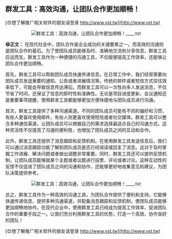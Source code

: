 ## **群发工具：高效沟通，让团队合作更加顺畅！**

[😍想了解推广相关软件的朋友请登录 http://www.vst.tw](http://www.vst.tw)

 <center><img src="https://vst.tw/MP4/tuiguang/png/4.png" alt="群发工具：高效沟通，让团队合作更加顺畅！____.txt"></center>

**😄正文：**
在现代社会中，团队合作是企业成功的关键要素之一。而高效的沟通则是团队合作的基石。为了使团队成员能够及时、准确地交流和分享信息，群发工具应运而生。群发工具作为一种便捷的沟通工具，不仅能够提高工作效率，还能够让团队合作更加顺畅。

首先，群发工具可以帮助团队成员快速传递信息。在日常工作中，我们经常需要向团队成员发送重要的通知、公告或者进展情况等。传统的邮件或者短信方式往往效率低下，可能会导致信息传达滞后。而群发工具可以一次性向多人发送消息，不仅节省了时间，还保证了信息的即时性和准确性。无论是项目进度更新、会议通知还是重要事项提醒，使用群发工具都能够更加方便快捷地与团队成员进行沟通。

其次，群发工具提供了多种沟通渠道。不同的团队成员可能有不同的偏好和习惯，有些人更喜欢使用邮件，有些人则更喜欢使用短信或者社交媒体。群发工具可以整合多种通信渠道，让团队成员可以根据自己的需求选择最适合自己的沟通方式。这种灵活性不仅提高了沟通的便利性，也增加了团队成员之间的互动和合作。

此外，群发工具还提供了消息跟踪和反馈机制。在使用群发工具发送信息后，我们可以通过消息跟踪功能了解到团队成员是否已经阅读或回复了消息。这对于及时掌握工作进展、解决问题或者做出调整非常重要。同时，群发工具还可以提供反馈机制，让团队成员能够就某个主题或者议题进行投票、评论或者讨论。这种互动性的反馈不仅促进了团队成员之间的沟通和协作，还能够更好地收集意见和建议，为团队决策提供参考。

 <center><img src="https://vst.tw/MP4/tuiguang/png/2.png" alt="群发工具：高效沟通，让团队合作更加顺畅！____.txt"></center>

总之，群发工具作为一种高效的沟通工具，为团队合作提供了便利和支持。它能够快速传递信息、提供多种沟通渠道，并配备消息跟踪和反馈机制，使团队成员能够更加顺畅地协作。在现代企业中，使用群发工具已经成为提高工作效率、促进团队合作的重要手段之一。让我们充分利用群发工具的优势，打造一个高效、协作良好的团队！

[😍想了解推广相关软件的朋友请登录 http://www.vst.tw](http://www.vst.tw)



